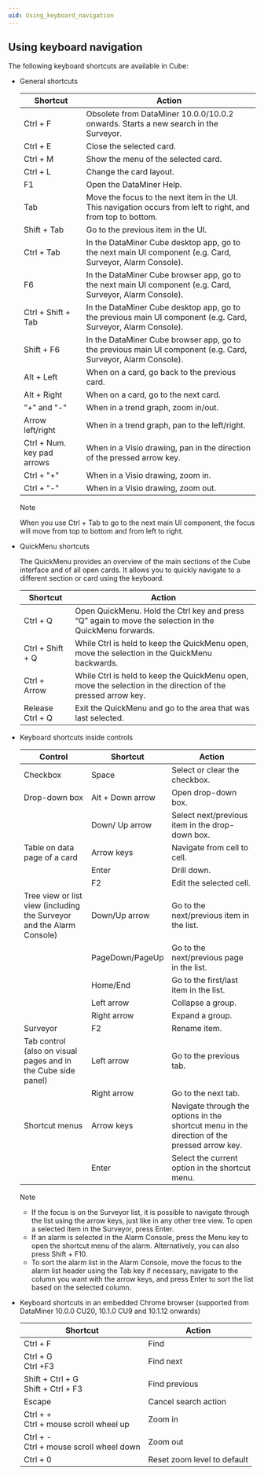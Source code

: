 ```yaml
---
uid: Using_keyboard_navigation
---
```


## Using keyboard navigation

The following keyboard shortcuts are available in Cube:

- General shortcuts

    | Shortcut                 | Action                                                                                                        |
    |----------------------------|---------------------------------------------------------------------------------------------------------------|
    | Ctrl + F                   | Obsolete from DataMiner 10.0.0/10.0.2 onwards. Starts a new search in the Surveyor.                           |
    | Ctrl + E                   | Close the selected card.                                                                                      |
    | Ctrl + M                   | Show the menu of the selected card.                                                                           |
    | Ctrl + L                   | Change the card layout.                                                                                       |
    | F1                         | Open the DataMiner Help.                                                                                      |
    | Tab                        | Move the focus to the next item in the UI. This navigation occurs from left to right, and from top to bottom. |
    | Shift + Tab                | Go to the previous item in the UI.                                                                            |
    | Ctrl + Tab                 | In the DataMiner Cube desktop app, go to the next main UI component (e.g. Card, Surveyor, Alarm Console).     |
    | F6                         | In the DataMiner Cube browser app, go to the next main UI component (e.g. Card, Surveyor, Alarm Console).     |
    | Ctrl + Shift + Tab         | In the DataMiner Cube desktop app, go to the previous main UI component (e.g. Card, Surveyor, Alarm Console). |
    | Shift + F6                 | In the DataMiner Cube browser app, go to the previous main UI component (e.g. Card, Surveyor, Alarm Console). |
    | Alt + Left                 | When on a card, go back to the previous card.                                                                 |
    | Alt + Right                | When on a card, go to the next card.                                                                          |
    | "+" and "-"                | When in a trend graph, zoom in/out.                                                                           |
    | Arrow left/right           | When in a trend graph, pan to the left/right.                                                                 |
    | Ctrl + Num. key pad arrows | When in a Visio drawing, pan in the direction of the pressed arrow key.                                       |
    | Ctrl + "+"                 | When in a Visio drawing, zoom in.                                                                             |
    | Ctrl + "-"                 | When in a Visio drawing, zoom out.                                                                            |

    > [!NOTE]
    > When you use Ctrl + Tab to go to the next main UI component, the focus will move from top to bottom and from left to right.

- QuickMenu shortcuts

    The QuickMenu provides an overview of the main sections of the Cube interface and of all open cards. It allows you to quickly navigate to a different section or card using the keyboard.

    | Shortcut       | Action                                                                                                       |
    |------------------|--------------------------------------------------------------------------------------------------------------|
    | Ctrl + Q         | Open QuickMenu. Hold the Ctrl key and press “Q” again to move the selection in the QuickMenu forwards.       |
    | Ctrl + Shift + Q | While Ctrl is held to keep the QuickMenu open, move the selection in the QuickMenu backwards.                |
    | Ctrl + Arrow     | While Ctrl is held to keep the QuickMenu open, move the selection in the direction of the pressed arrow key. |
    | Release Ctrl + Q | Exit the QuickMenu and go to the area that was last selected.                                                |

- Keyboard shortcuts inside controls

    | Control                                                             | Shortcut         | Action                                                                                       |
    |-----------------------------------------------------------------------|------------------|----------------------------------------------------------------------------------------------|
    | Checkbox                                                              | Space            | Select or clear the checkbox.                                                                |
    | Drop-down box                                                         | Alt + Down arrow | Open drop-down box.                                                                          |
    |                                                                       | Down/ Up arrow   | Select next/previous item in the drop-down box.                                              |
    | Table on data page of a card                                          | Arrow keys       | Navigate from cell to cell.                                                                  |
    |                                                                       | Enter            | Drill down.                                                                                  |
    |                                                                       | F2               | Edit the selected cell.                                                                      |
    | Tree view or list view (including the Surveyor and the Alarm Console) | Down/Up arrow    | Go to the next/previous item in the list.                                                    |
    |                                                                       | PageDown/PageUp  | Go to the next/previous page in the list.                                                    |
    |                                                                       | Home/End         | Go to the first/last item in the list.                                                       |
    |                                                                       | Left arrow       | Collapse a group.                                                                            |
    |                                                                       | Right arrow      | Expand a group.                                                                              |
    | Surveyor                                                              | F2               | Rename item.                                                                                 |
    | Tab control<br> (also on visual pages and in the Cube side panel)     | Left arrow       | Go to the previous tab.                                                                      |
    |                                                                       | Right arrow      | Go to the next tab.                                                                          |
    | Shortcut menus                                                        | Arrow keys       | Navigate through the options in the shortcut menu in the direction of the pressed arrow key. |
    |                                                                       | Enter            | Select the current option in the shortcut menu.                                              |

    > [!NOTE]
    > - If the focus is on the Surveyor list, it is possible to navigate through the list using the arrow keys, just like in any other tree view. To open a selected item in the Surveyor, press Enter.
    > - If an alarm is selected in the Alarm Console, press the Menu key to open the shortcut menu of the alarm. Alternatively, you can also press Shift + F10.
    > - To sort the alarm list in the Alarm Console, move the focus to the alarm list header using the Tab key if necessary, navigate to the column you want with the arrow keys, and press Enter to sort the list based on the selected column.

- Keyboard shortcuts in an embedded Chrome browser (supported from DataMiner 10.0.0 CU20, 10.1.0 CU9 and 10.1.12 onwards)

    | Shortcut                                  | Action                      |
    |---------------------------------------------|-----------------------------|
    | Ctrl + F                                    | Find                        |
    | Ctrl + G<br> Ctrl +F3                       | Find next<br>              |
    | Shift + Ctrl + G<br> Shift + Ctrl + F3      | Find previous               |
    | Escape                                      | Cancel search action        |
    | Ctrl + +<br> Ctrl + mouse scroll wheel up   | Zoom in<br>                |
    | Ctrl + -<br> Ctrl + mouse scroll wheel down | Zoom out                    |
    | Ctrl + 0                                    | Reset zoom level to default |
